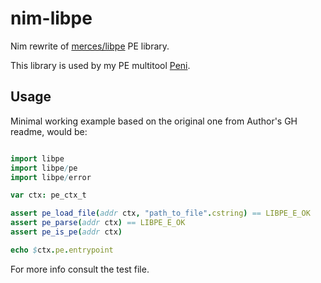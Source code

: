 # nim-libpe

Nim rewrite of [merces/libpe](https://github.com/merces/libpe/) PE library.

This library is used by my PE multitool [Peni](https://github.com/srozb/peni).

## Usage

Minimal working example based on the original one from Author's GH readme, would be:

```nim

import libpe
import libpe/pe
import libpe/error

var ctx: pe_ctx_t

assert pe_load_file(addr ctx, "path_to_file".cstring) == LIBPE_E_OK
assert pe_parse(addr ctx) == LIBPE_E_OK
assert pe_is_pe(addr ctx)

echo $ctx.pe.entrypoint
```

For more info consult the test file. 

